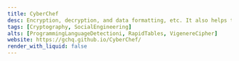 ```yaml
---
title: CyberChef
desc: Encryption, decryption, and data formatting, etc. It also helps to defang URL.
tags: [Cryptography, SocialEngineering]
alts: [ProgrammingLanguageDetectioni, RapidTables, VigenereCipher]
website: https://gchq.github.io/CyberChef/
render_with_liquid: false
---
```

